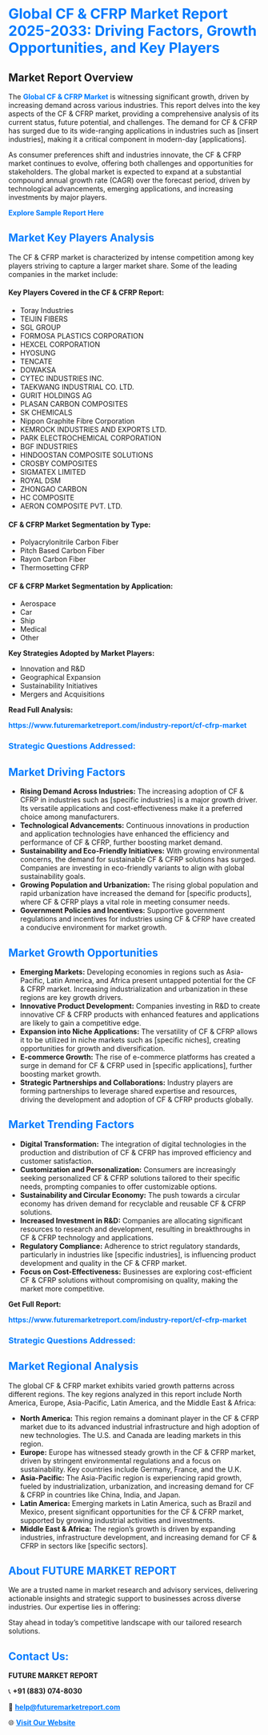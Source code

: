 <h1 style="color: #007BFF;">Global CF & CFRP Market Report 2025-2033: Driving Factors, Growth Opportunities, and Key Players</h1>

<section id="overview">
<h2>Market Report Overview</h2>
<p>The <a href="https://www.futuremarketreport.com/industry-report/cf-cfrp-market" style="color: #007BFF; text-decoration: none;"><strong>Global CF & CFRP Market</strong></a> is witnessing significant growth, driven by increasing demand across various industries. This report delves into the key aspects of the CF & CFRP market, providing a comprehensive analysis of its current status, future potential, and challenges. The demand for CF & CFRP has surged due to its wide-ranging applications in industries such as [insert industries], making it a critical component in modern-day [applications].</p>
<p>As consumer preferences shift and industries innovate, the CF & CFRP market continues to evolve, offering both challenges and opportunities for stakeholders. The global market is expected to expand at a substantial compound annual growth rate (CAGR) over the forecast period, driven by technological advancements, emerging applications, and increasing investments by major players.</p>
</section>

<section id="overview">
<p><a href="https://www.futuremarketreport.com/request-sample/reportId=89591" style="color: #007BFF; text-decoration: none;"><strong>Explore Sample Report Here</strong></a></p>
</section>

<section id="key-players">
<h2 style="color: #007BFF;">Market Key Players Analysis</h2>
<p>The CF & CFRP market is characterized by intense competition among key players striving to capture a larger market share. Some of the leading companies in the market include:</p>
<h4>Key Players Covered in the CF & CFRP Report:</h4>
<ul><li>Toray Industries</li><li>TEIJIN FIBERS</li><li>SGL GROUP</li><li>FORMOSA PLASTICS CORPORATION</li><li>HEXCEL CORPORATION</li><li>HYOSUNG</li><li>TENCATE</li><li>DOWAKSA</li><li>CYTEC INDUSTRIES INC.</li><li>TAEKWANG INDUSTRIAL CO. LTD.</li><li>GURIT HOLDINGS AG</li><li>PLASAN CARBON COMPOSITES</li><li>SK CHEMICALS</li><li>Nippon Graphite Fibre Corporation</li><li>KEMROCK INDUSTRIES AND EXPORTS LTD.</li><li>PARK ELECTROCHEMICAL CORPORATION</li><li>BGF INDUSTRIES</li><li>HINDOOSTAN COMPOSITE SOLUTIONS</li><li>CROSBY COMPOSITES</li><li>SIGMATEX LIMITED</li><li>ROYAL DSM</li><li>ZHONGAO CARBON</li><li>HC COMPOSITE</li><li>AERON COMPOSITE PVT. LTD.</li></ul>
<h4>CF & CFRP Market Segmentation by Type:</h4>
<ul><li>Polyacrylonitrile Carbon Fiber</li><li>Pitch Based Carbon Fiber</li><li>Rayon Carbon Fiber</li><li>Thermosetting CFRP</li></ul>

<h4>CF & CFRP Market Segmentation by Application:</h4>
<ul><li>Aerospace</li><li>Car</li><li>Ship</li><li>Medical</li><li>Other</li></ul>
<p><strong>Key Strategies Adopted by Market Players:</strong></p>
<ul>
<li>Innovation and R&D</li>
<li>Geographical Expansion</li>
<li>Sustainability Initiatives</li>
<li>Mergers and Acquisitions</li>
</ul>
</section>

<section>
<p><strong>Read Full Analysis: </strong></p><a href="https://www.futuremarketreport.com/industry-report/cf-cfrp-market" style="color: #007BFF; text-decoration: none;"><strong>https://www.futuremarketreport.com/industry-report/cf-cfrp-market</strong></a>
<h3 style="color: #007BFF;">Strategic Questions Addressed:</h3>
</section>

<section id="driving-factors">
<h2 style="color: #007BFF;">Market Driving Factors</h2>
<ul>
<li><strong>Rising Demand Across Industries:</strong> The increasing adoption of CF & CFRP in industries such as [specific industries] is a major growth driver. Its versatile applications and cost-effectiveness make it a preferred choice among manufacturers.</li>
<li><strong>Technological Advancements:</strong> Continuous innovations in production and application technologies have enhanced the efficiency and performance of CF & CFRP, further boosting market demand.</li>
<li><strong>Sustainability and Eco-Friendly Initiatives:</strong> With growing environmental concerns, the demand for sustainable CF & CFRP solutions has surged. Companies are investing in eco-friendly variants to align with global sustainability goals.</li>
<li><strong>Growing Population and Urbanization:</strong> The rising global population and rapid urbanization have increased the demand for [specific products], where CF & CFRP plays a vital role in meeting consumer needs.</li>
<li><strong>Government Policies and Incentives:</strong> Supportive government regulations and incentives for industries using CF & CFRP have created a conducive environment for market growth.</li>
</ul>
</section>

<section id="growth-opportunities">
<h2 style="color: #007BFF;">Market Growth Opportunities</h2>
<ul>
<li><strong>Emerging Markets:</strong> Developing economies in regions such as Asia-Pacific, Latin America, and Africa present untapped potential for the CF & CFRP market. Increasing industrialization and urbanization in these regions are key growth drivers.</li>
<li><strong>Innovative Product Development:</strong> Companies investing in R&D to create innovative CF & CFRP products with enhanced features and applications are likely to gain a competitive edge.</li>
<li><strong>Expansion into Niche Applications:</strong> The versatility of CF & CFRP allows it to be utilized in niche markets such as [specific niches], creating opportunities for growth and diversification.</li>
<li><strong>E-commerce Growth:</strong> The rise of e-commerce platforms has created a surge in demand for CF & CFRP used in [specific applications], further boosting market growth.</li>
<li><strong>Strategic Partnerships and Collaborations:</strong> Industry players are forming partnerships to leverage shared expertise and resources, driving the development and adoption of CF & CFRP products globally.</li>
</ul>
</section>

<section id="trending-factors">
<h2 style="color: #007BFF;">Market Trending Factors</h2>
<ul>
<li><strong>Digital Transformation:</strong> The integration of digital technologies in the production and distribution of CF & CFRP has improved efficiency and customer satisfaction.</li>
<li><strong>Customization and Personalization:</strong> Consumers are increasingly seeking personalized CF & CFRP solutions tailored to their specific needs, prompting companies to offer customizable options.</li>
<li><strong>Sustainability and Circular Economy:</strong> The push towards a circular economy has driven demand for recyclable and reusable CF & CFRP solutions.</li>
<li><strong>Increased Investment in R&D:</strong> Companies are allocating significant resources to research and development, resulting in breakthroughs in CF & CFRP technology and applications.</li>
<li><strong>Regulatory Compliance:</strong> Adherence to strict regulatory standards, particularly in industries like [specific industries], is influencing product development and quality in the CF & CFRP market.</li>
<li><strong>Focus on Cost-Effectiveness:</strong> Businesses are exploring cost-efficient CF & CFRP solutions without compromising on quality, making the market more competitive.</li>
</ul>
</section>

<section>
<p><strong>Get Full Report: </strong></p><a href="https://www.futuremarketreport.com/industry-report/cf-cfrp-market" style="color: #007BFF; text-decoration: none;"><strong>https://www.futuremarketreport.com/industry-report/cf-cfrp-market</strong></a>
<h3 style="color: #007BFF;">Strategic Questions Addressed:</h3>
</section>


<section id="regional-analysis">
<h2 style="color: #007BFF;">Market Regional Analysis</h2>
<p>The global CF & CFRP market exhibits varied growth patterns across different regions. The key regions analyzed in this report include North America, Europe, Asia-Pacific, Latin America, and the Middle East & Africa:</p>
<ul>
<li><strong>North America:</strong> This region remains a dominant player in the CF & CFRP market due to its advanced industrial infrastructure and high adoption of new technologies. The U.S. and Canada are leading markets in this region.</li>
<li><strong>Europe:</strong> Europe has witnessed steady growth in the CF & CFRP market, driven by stringent environmental regulations and a focus on sustainability. Key countries include Germany, France, and the U.K.</li>
<li><strong>Asia-Pacific:</strong> The Asia-Pacific region is experiencing rapid growth, fueled by industrialization, urbanization, and increasing demand for CF & CFRP in countries like China, India, and Japan.</li>
<li><strong>Latin America:</strong> Emerging markets in Latin America, such as Brazil and Mexico, present significant opportunities for the CF & CFRP market, supported by growing industrial activities and investments.</li>
<li><strong>Middle East & Africa:</strong> The region’s growth is driven by expanding industries, infrastructure development, and increasing demand for CF & CFRP in sectors like [specific sectors].</li>
</ul>
</section>

<footer>
<h2 style="color: #007BFF;">About FUTURE MARKET REPORT</h2>
<p>We are a trusted name in market research and advisory services, delivering actionable insights and strategic support to businesses across diverse industries. Our expertise lies in offering:</p>

<p>Stay ahead in today’s competitive landscape with our tailored research solutions.</p>

<h2 style="color: #007BFF;">Contact Us:</h2>
<p><strong>FUTURE MARKET REPORT</strong></p>
<p>📞 <strong>+91 (883) 074-8030</strong></p>
<p>📧 <strong><a href="mailto:help@futuremarketreport.com" style="color: #007BFF;">help@futuremarketreport.com</a></strong></p>
<p>🌐 <strong><a href="https://www.futuremarketreport.com/" style="color: #007BFF;">Visit Our Website</a></strong></p>
</footer>
